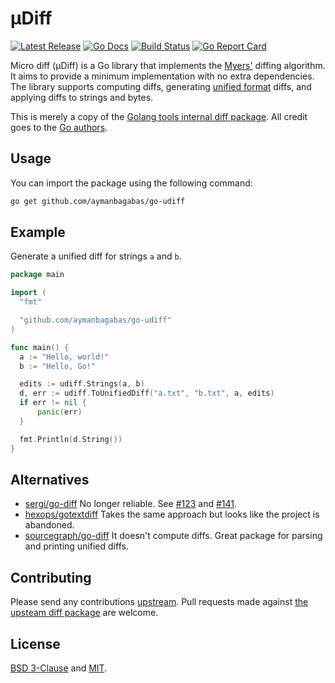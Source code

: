 # µDiff

<p>
<a href="https://github.com/aymanbagabas/go-udiff/releases"><img src="https://img.shields.io/github/release/aymanbagabas/go-udiff.svg" alt="Latest Release"></a>
<a href="https://pkg.go.dev/github.com/aymanbagabas/go-udiff?tab=doc"><img src="https://godoc.org/github.com/golang/gddo?status.svg" alt="Go Docs"></a>
<a href="https://github.com/aymanbagabas/go-udiff/actions"><img src="https://github.com/aymanbagabas/go-udiff/workflows/build/badge.svg" alt="Build Status"></a>
<a href="https://goreportcard.com/report/github.com/aymanbagabas/go-udiff"><img alt="Go Report Card" src="https://goreportcard.com/badge/github.com/aymanbagabas/go-udiff"></a>
</p>

Micro diff (µDiff) is a Go library that implements the
[Myers'](http://www.xmailserver.org/diff2.pdf) diffing algorithm. It aims to
provide a minimum implementation with no extra dependencies. The
library supports computing diffs, generating [unified format](https://www.gnu.org/software/diffutils/manual/html_node/Unified-Format.html)
diffs, and applying diffs to strings and bytes.

This is merely a copy of the [Golang tools internal diff package](https://github.com/golang/tools/tree/master/internal/diff).
All credit goes to the [Go authors](https://go.dev/AUTHORS).

## Usage

You can import the package using the following command:

```bash
go get github.com/aymanbagabas/go-udiff
```

## Example

Generate a unified diff for strings `a` and `b`.

```go
package main

import (
  "fmt"

  "github.com/aymanbagabas/go-udiff"
)

func main() {
  a := "Hello, world!"
  b := "Hello, Go!"

  edits := udiff.Strings(a, b)
  d, err := udiff.ToUnifiedDiff("a.txt", "b.txt", a, edits)
  if err != nil {
      panic(err)
  }

  fmt.Println(d.String())
}
```

## Alternatives

- [sergi/go-diff](https://github.com/sergi/go-diff) No longer reliable. See [#123](https://github.com/sergi/go-diff/issues/123) and [#141](https://github.com/sergi/go-diff/pull/141).
- [hexops/gotextdiff](https://github.com/hexops/gotextdiff) Takes the same approach but looks like the project is abandoned.
- [sourcegraph/go-diff](https://github.com/sourcegraph/go-diff) It doesn't compute diffs. Great package for parsing and printing unified diffs.

## Contributing

Please send any contributions [upstream](https://github.com/golang/tools). Pull
requests made against [the upsteam diff package](https://github.com/golang/tools/tree/master/internal/diff)
are welcome.

## License

[BSD 3-Clause](./LICENSE-BSD) and [MIT](./LICENSE-MIT).
